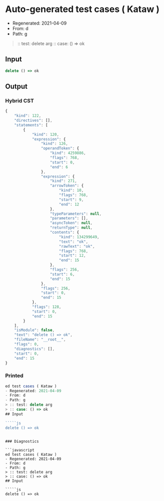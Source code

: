 # Auto-generated test cases ( Kataw )
- Regenerated: 2021-04-09
- From: d
- Path: g
> :: test: delete arg
> :: case: () => ok
## Input

`````js
delete () => ok
`````

## Output

### Hybrid CST

```javascript
{
    "kind": 122,
    "directives": [],
    "statements": [
        {
            "kind": 120,
            "expression": {
                "kind": 126,
                "operandToken": {
                    "kind": 4259886,
                    "flags": 768,
                    "start": 0,
                    "end": 6
                },
                "expression": {
                    "kind": 271,
                    "arrowToken": {
                        "kind": 10,
                        "flags": 768,
                        "start": 9,
                        "end": 12
                    },
                    "typeParameters": null,
                    "parameters": [],
                    "asyncToken": null,
                    "returnType": null,
                    "contents": {
                        "kind": 134299649,
                        "text": "ok",
                        "rawText": "ok",
                        "flags": 768,
                        "start": 12,
                        "end": 15
                    },
                    "flags": 256,
                    "start": 6,
                    "end": 15
                },
                "flags": 256,
                "start": 0,
                "end": 15
            },
            "flags": 128,
            "start": 0,
            "end": 15
        }
    ],
    "isModule": false,
    "text": "delete () => ok",
    "fileName": "__root__",
    "flags": 0,
    "diagnostics": [],
    "start": 0,
    "end": 15
}
```

### Printed

```javascript
ed test cases ( Kataw )
- Regenerated: 2021-04-09
- From: d
- Path: g
> :: test: delete arg
> :: case: () => ok
## Input

`````js
delete () => ok
`````
```

### Diagnostics

```javascript
ed test cases ( Kataw )
- Regenerated: 2021-04-09
- From: d
- Path: g
> :: test: delete arg
> :: case: () => ok
## Input

`````js
delete () => ok
`````
```

